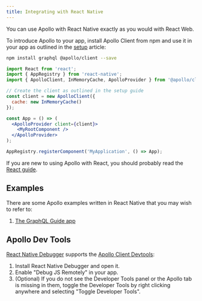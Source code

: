 ```yaml
---
title: Integrating with React Native
---
```


You can use Apollo with React Native exactly as you would with React Web.

To introduce Apollo to your app, install Apollo Client from npm and use it in your app as outlined in the [setup](../get-started/) article:

```bash
npm install graphql @apollo/client --save
```

```jsx
import React from 'react';
import { AppRegistry } from 'react-native';
import { ApolloClient, InMemoryCache, ApolloProvider } from '@apollo/client';

// Create the client as outlined in the setup guide
const client = new ApolloClient({
  cache: new InMemoryCache()
});

const App = () => (
  <ApolloProvider client={client}>
    <MyRootComponent />
  </ApolloProvider>
);

AppRegistry.registerComponent('MyApplication', () => App);
```

If you are new to using Apollo with React, you should probably read the [React guide](../).

## Examples

There are some Apollo examples written in React Native that you may wish to refer to:

1. [The GraphQL Guide app](https://github.com/GraphQLGuide/guide-react-native)

## Apollo Dev Tools

[React Native Debugger](https://github.com/jhen0409/react-native-debugger) supports the [Apollo Client Devtools](https://github.com/apollographql/apollo-client-devtools):

1. Install React Native Debugger and open it.
2. Enable "Debug JS Remotely" in your app.
3. (Optional) If you do not see the Developer Tools panel or the Apollo tab is missing in them, toggle the Developer Tools by right clicking anywhere and selecting "Toggle Developer Tools".
